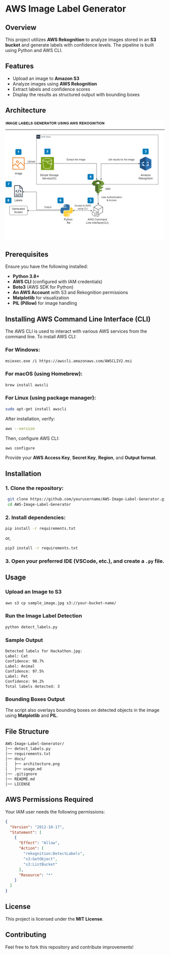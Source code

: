 # AWS Image Label Generator

## Overview
This project utilizes **AWS Rekognition** to analyze images stored in an **S3 bucket** and generate labels with confidence levels. The pipeline is built using Python and AWS CLI.

## Features
- Upload an image to **Amazon S3**
- Analyze images using **AWS Rekognition**
- Extract labels and confidence scores
- Display the results as structured output with bounding boxes

## Architecture
![Architecture Diagram](Images/Architecture.png)

## Prerequisites
Ensure you have the following installed:
- **Python 3.8+**
- **AWS CLI** (configured with IAM credentials)
- **Boto3** (AWS SDK for Python)
- **An AWS Account** with S3 and Rekognition permissions
- **Matplotlib** for visualization
- **PIL (Pillow)** for image handling

## Installing AWS Command Line Interface (CLI)
The AWS CLI is used to interact with various AWS services from the command line. To install AWS CLI:

### For Windows:
```sh
msiexec.exe /i https://awscli.amazonaws.com/AWSCLIV2.msi
```

### For macOS (using Homebrew):
```sh
brew install awscli
```

### For Linux (using package manager):
```sh
sudo apt-get install awscli
```

After installation, verify:
```sh
aws --version
```

Then, configure AWS CLI:
```sh
aws configure
```
Provide your **AWS Access Key**, **Secret Key**, **Region**, and **Output format**.

## Installation

### 1. Clone the repository:
```sh
 git clone https://github.com/yourusername/AWS-Image-Label-Generator.git
 cd AWS-Image-Label-Generator
```

### 2. Install dependencies:
```sh
pip install -r requirements.txt
```
or,
```sh
pip3 install -r requirements.txt
```

### 3. Open your preferred IDE (VSCode, etc.), and create a `.py` file.

## Usage

### Upload an Image to S3
```sh
aws s3 cp sample_image.jpg s3://your-bucket-name/
```

### Run the Image Label Detection
```sh
python detect_labels.py
```

### Sample Output
```
Detected labels for Hackathon.jpg:
Label: Cat
Confidence: 98.7%
Label: Animal
Confidence: 97.5%
Label: Pet
Confidence: 94.2%
Total labels detected: 3
```

### Bounding Boxes Output
The script also overlays bounding boxes on detected objects in the image using **Matplotlib** and **PIL**.

## File Structure
```
AWS-Image-Label-Generator/
│── detect_labels.py        
│── requirements.txt        
│── docs/
│   ├── architecture.png    
│   ├── usage.md            
│── .gitignore              
│── README.md               
│── LICENSE                 
```

## AWS Permissions Required
Your IAM user needs the following permissions:
```json
{
  "Version": "2012-10-17",
  "Statement": [
    {
      "Effect": "Allow",
      "Action": [
        "rekognition:DetectLabels",
        "s3:GetObject",
        "s3:ListBucket"
      ],
      "Resource": "*"
    }
  ]
}
```

## License
This project is licensed under the **MIT License**.

## Contributing
Feel free to fork this repository and contribute improvements!


